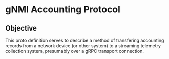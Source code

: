 # gNMI Accounting Protocol

## Objective

This proto definition serves to describe a method of transfering
accounting records from a network device (or other system) to a
streaming telemetry collection system, presumably over a gRPC
transport connection.


